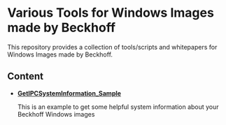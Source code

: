 # Various Tools for Windows Images made by Beckhoff

This repository provides a collection of tools/scripts and whitepapers
for Windows Images made by Beckhoff.

## Content

* **[GetIPCSystemInformation_Sample](GetIPCSystemInformation_Sample/README.md)**
    
    This is an example to get some helpful system information about your Beckhoff Windows images
